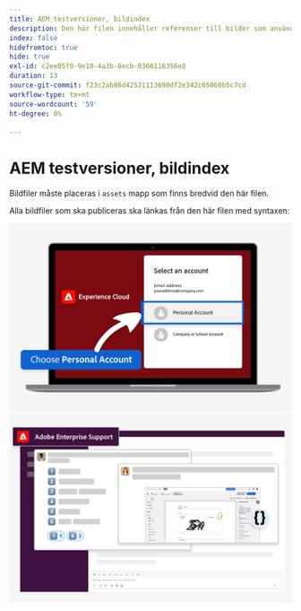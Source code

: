 ```yaml
---
title: AEM testversioner, bildindex
description: Den här filen innehåller referenser till bilder som används i AEM testversioner av marknadsföringsmaterial.
index: false
hidefromtoc: true
hide: true
exl-id: c2ee05f0-9e10-4a3b-8ecb-0366116356e8
duration: 13
source-git-commit: f23c2ab86d42531113690df2e342c65060b5c7cd
workflow-type: tm+mt
source-wordcount: '59'
ht-degree: 0%

---
```


# AEM testversioner, bildindex

Bildfiler måste placeras i `assets` mapp som finns bredvid den här filen.

Alla bildfiler som ska publiceras ska länkas från den här filen med syntaxen:

![Personligt konto för testversioner av e-postbilder](./assets/select-personal-account.png)
![Slack e-postbild](./assets/Slack-email-image.png)
